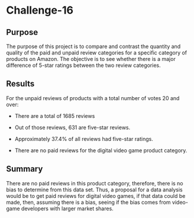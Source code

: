 # Challenge-16

## Purpose

The purpose of this project is to compare and contrast the quantity and quality of the paid and unpaid review categories for a specific category of products on Amazon. 
The objective is to see whether there is a major difference of 5-star ratings between the two review categories.

## Results

For the unpaid reviews of products with a total number of votes 20 and over:

- There are a total of 1685 reviews

- Out of those reviews, 631 are five-star reviews.

- Approximately 37.4% of all reviews had five-star ratings.

- There are no paid reviews for the digital video game product category.

## Summary

There are no paid reviews in this product category, therefore, there is no bias to determine from this data set. Thus, a proposal for a data analysis would be to get paid reviews for digital video games, if that data could be made, then, assuming there is a bias, seeing if the bias comes from video-game developers with larger market shares.
